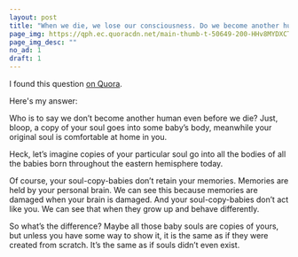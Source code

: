 ```yaml
---
layout: post
title: "When we die, we lose our consciousness. Do we become another human after we die?"
page_img: https://qph.ec.quoracdn.net/main-thumb-t-50649-200-HHv8MYDXCTG22RuFfL6A5kgqsTV3SOXg.jpeg
page_img_desc: ""
no_ad: 1
draft: 1
---
```


I found this question <a href="https://www.quora.com/When-we-die-we-lose-our-consciousness-Do-we-become-another-human-after-we-die/">on Quora</a>.

Here's my answer:

Who is to say we don’t become another human even before we die? Just, bloop, a copy of your soul goes into some baby’s body, meanwhile your original soul is comfortable at home in you.

Heck, let’s imagine copies of your particular soul go into all the bodies of all the babies born throughout the eastern hemisphere today.

Of course, your soul-copy-babies don’t retain your memories. Memories are held by your personal brain. We can see this because memories are damaged when your brain is damaged. And your soul-copy-babies don’t act like you. We can see that when they grow up and behave differently.

So what’s the difference? Maybe all those baby souls are copies of yours, but unless you have some way to show it, it is the same as if they were created from scratch. It’s the same as if souls didn’t even exist.